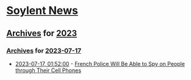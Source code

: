# [Soylent News](../../../README.md)

## [Archives](../../index.md) for [2023](../index.md)

### [Archives](../../index.md) for [2023-07-17](index.md)

* [2023-07-17, 01:52:00](https://soylentnews.org/article.pl?sid=23/07/16/0114200&from=rss) - [French Police Will Be Able to Spy on People through Their Cell Phones](https://soylentnews.org/article.pl?sid=23/07/16/0114200&from=rss)
